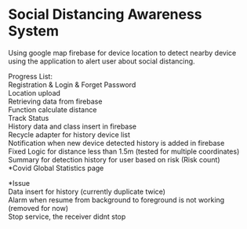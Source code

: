 # Social Distancing Awareness System
 Using google map firebase for device location to detect nearby device using the application to alert user about social distancing. 

Progress List:\
Registration & Login & Forget Password\
Location upload\
Retrieving data from firebase\
Function calculate distance\
Track Status\
History data and class insert in firebase\
Recycle adapter for history device list\
Notification when new device detected history is added in firebase\
Fixed Logic for distance less than 1.5m (tested for multiple coordinates)\
Summary for detection history for user based on risk (Risk count)\
*Covid Global Statistics page

*Issue\
Data insert for history (currently duplicate twice)\
Alarm when resume from background to foreground is not working (removed for now)\
Stop service, the receiver didnt stop


